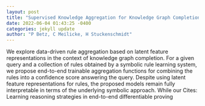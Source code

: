 ```yaml
--- 
layout: post 
title: "Supervised Knowledge Aggregation for Knowledge Graph Completion" 
date: 2022-06-04 01:43:25 -0400 
categories: jekyll update 
author: "P Betz, C Meilicke, H Stuckenschmidt" 
--- 
```

We explore data-driven rule aggregation based on latent feature representations in the context of knowledge graph completion. For a given query and a collection of rules obtained by a symbolic rule learning system, we propose end-to-end trainable aggregation functions for combining the rules into a confidence score answering the query. Despite using latent feature representations for rules, the proposed models remain fully interpretable in terms of the underlying symbolic approach. While our Cites: Learning reasoning strategies in end-to-end differentiable proving